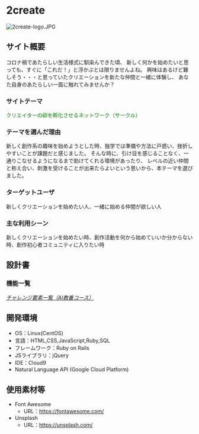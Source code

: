 # 2create
 ![2create-logo.JPG](https://github.com/awoka333/2create/blob/master/logo.JPG "2create-logo")


## サイト概要
コロナ禍であたらしい生活様式に馴染んできた頃、
新しく何かを始めたいと思っても、すぐに「これだ！」と浮かぶとは限りませんよね。
興味はあるけど難しそう・・・と思っていたクリエーションを新たな仲間と一緒に体験し、
あなた自身のあたらしい一面に触れてみませんか？

### サイトテーマ
<font color="Green">クリエイターの卵を孵化させるネットワーク（サークル）</font>

### テーマを選んだ理由
新しく創作系の趣味を始めようとした時、独学では準備や方法に戸惑い、挫折しやすいことが課題だと感じました。
そんな時に、引け目を感じることなく、一通りこなせるようになるまで助けてくれる環境があったり、
レベルの近い仲間と称え合い、刺激を受けることが出来たらよいという思いから、本テーマを選びました。

### ターゲットユーザ
新しくクリエーションを始めたい人、一緒に始める仲間が欲しい人

### 主な利用シーン
新しくクリエーションを始めたい時、創作活動を何から始めていいか分からない時、創作初心者コミュニティに入りたい時


## 設計書
### 機能一覧
[*チャレンジ要素一覧（AI教養コース）*](https://docs.google.com/spreadsheets/d/1dN4vwTJr5CT3FFcdH9HrYVmUCJgh50MfIdl2hcLT4YE/edit#gid=0)


## 開発環境
- OS：Linux(CentOS)
- 言語：HTML,CSS,JavaScript,Ruby,SQL
- フレームワーク：Ruby on Rails
- JSライブラリ：jQuery
- IDE：Cloud9
- Natural Language API (Google Cloud Platform)


## 使用素材等
- Font Awesome
  - URL：https://fontawesome.com/
- Unsplash
  - URL：https://unsplash.com/

